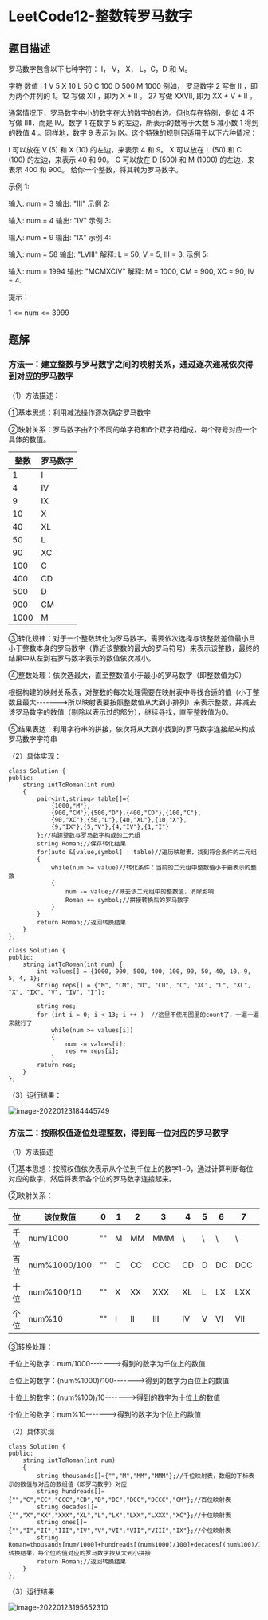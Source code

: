 # LeetCode12-整数转罗马数字

## 题目描述

罗马数字包含以下七种字符： I， V， X， L，C，D 和 M。

字符          数值
I             1
V             5
X             10
L             50
C             100
D             500
M             1000
例如， 罗马数字 2 写做 II ，即为两个并列的 1。12 写做 XII ，即为 X + II 。 27 写做  XXVII, 即为 XX + V + II 。

通常情况下，罗马数字中小的数字在大的数字的右边。但也存在特例，例如 4 不写做 IIII，而是 IV。数字 1 在数字 5 的左边，所表示的数等于大数 5 减小数 1 得到的数值 4 。同样地，数字 9 表示为 IX。这个特殊的规则只适用于以下六种情况：

I 可以放在 V (5) 和 X (10) 的左边，来表示 4 和 9。
X 可以放在 L (50) 和 C (100) 的左边，来表示 40 和 90。 
C 可以放在 D (500) 和 M (1000) 的左边，来表示 400 和 900。
给你一个整数，将其转为罗马数字。

 

示例 1:

输入: num = 3
输出: "III"
示例 2:

输入: num = 4
输出: "IV"
示例 3:

输入: num = 9
输出: "IX"
示例 4:

输入: num = 58
输出: "LVIII"
解释: L = 50, V = 5, III = 3.
示例 5:

输入: num = 1994
输出: "MCMXCIV"
解释: M = 1000, CM = 900, XC = 90, IV = 4.


提示：

1 <= num <= 3999

## 题解

### 方法一：建立整数与罗马数字之间的映射关系，通过逐次递减依次得到对应的罗马数字

（1）方法描述：

①基本思想：利用减法操作逐次确定罗马数字

②映射关系：罗马数字由7个不同的单字符和6个双字符组成，每个符号对应一个具体的数值。

| 整数 | 罗马数字 |
| ---- | -------- |
| 1    | I        |
| 4    | IV       |
| 9    | IX       |
| 10   | X        |
| 40   | XL       |
| 50   | L        |
| 90   | XC       |
| 100  | C        |
| 400  | CD       |
| 500  | D        |
| 900  | CM       |
| 1000 | M        |

③转化规律：对于一个整数转化为罗马数字，需要依次选择与该整数差值最小且小于整数本身的罗马数字（靠近该整数的最大的罗马符号）来表示该整数，最终的结果中从左到右罗马数字表示的数值依次减小。

④整数处理：依次选最大，直至整数值小于最小的罗马数字（即整数值为0）

根据构建的映射关系表，对整数的每次处理需要在映射表中寻找合适的值（小于整数且最大------->所以映射表要按照整数值从大到小排列）来表示整数，并减去该罗马数字的数值（剔除以表示过的部分），继续寻找，直至整数值为0。

⑤结果表达：利用字符串的拼接，依次将从大到小找到的罗马数字连接起来构成罗马数字字符串

（2）具体实现：

```
class Solution {
public:
    string intToRoman(int num) 
    {
        pair<int,string> table[]={
            {1000,"M"},
            {900,"CM"},{500,"D"},{400,"CD"},{100,"C"},
            {90,"XC"},{50,"L"},{40,"XL"},{10,"X"},
            {9,"IX"},{5,"V"},{4,"IV"},{1,"I"}
        };//构建整数与罗马数字构成的二元组
        string Roman;//保存转化结果
        for(auto &[value,symbol] : table)//遍历映射表，找到符合条件的二元组
        {
            while(num >= value)//转化条件：当前的二元组中整数值小于要表示的整数
            {
                num -= value;//减去该二元组中的整数值，消除影响
                Roman += symbol;//拼接转换后的罗马数字
            }
        }
        return Roman;//返回转换结果
    }
};
```

```
class Solution {
public:
    string intToRoman(int num) {
        int values[] = {1000, 900, 500, 400, 100, 90, 50, 40, 10, 9, 5, 4, 1};
        string reps[] = {"M", "CM", "D", "CD", "C", "XC", "L", "XL", "X", "IX", "V", "IV", "I"};

        string res;
        for (int i = 0; i < 13; i ++ )  //这里不使用图里的count了，一遍一遍来就行了
            while(num >= values[i])
            {
                num -= values[i];
                res += reps[i];
            }
        return res;
    }
};
```

（3）运行结果：

![image-20220123184445749](C:\Users\Administrator\AppData\Roaming\Typora\typora-user-images\image-20220123184445749.png)

### 方法二：按照权值逐位处理整数，得到每一位对应的罗马数字

（1）方法描述

①基本思想：按照权值依次表示从个位到千位上的数字1~9，通过计算判断每位对应的数字，然后将表示各个位的罗马数字连接起来。

②映射关系：

| 位   | 该位数值     | 0    | 1    | 2    | 3    | 4    | 5    | 6    | 7    | 8    | 9    |
| ---- | ------------ | ---- | ---- | ---- | ---- | ---- | ---- | ---- | ---- | ---- | ---- |
| 千位 | num/1000     | ""   | M    | MM   | MMM  | \    | \    | \    | \    | \    | \    |
| 百位 | num%1000/100 | ""   | C    | CC   | CCC  | CD   | D    | DC   | DCC  | DCCC | CM   |
| 十位 | num%100/10   | ""   | X    | XX   | XXX  | XL   | L    | LX   | LXX  | LXXX | XC   |
| 个位 | num%10       | ""   | I    | II   | III  | IV   | V    | VI   | VII  | VIII | IX   |

③转换处理：

千位上的数字：num/1000------->得到的数字为千位上的数值

百位上的数字：(num%1000)/100------->得到的数字为百位上的数值

十位上的数字：(num%100)/10------->得到的数字为十位上的数值

个位上的数字：num%10------->得到的数字为个位上的数值

（2）具体实现

```
class Solution {
public:
    string intToRoman(int num) 
    {
        string thousands[]={"","M","MM","MMM"};//千位映射表，数组的下标表示的数值与对应的数组值（即罗马数字）对应
        string hundreads[]={"","C","CC","CCC","CD","D","DC","DCC","DCCC","CM"};//百位映射表
        string decades[]={"","X","XX","XXX","XL","L","LX","LXX","LXXX","XC"};//十位映射表
        string ones[]={"","I","II","III","IV","V","VI","VII","VIII","IX"};//个位映射表
        string Roman=thousands[num/1000]+hundreads[(num%1000)/100]+decades[(num%100)/10]+ones[(num%10)];//转换结果，每个位的值对应的罗马数字按从大到小拼接
        return Roman;//返回转换结果
    }
};
```

（3）运行结果

![image-20220123195652310](C:\Users\Administrator\AppData\Roaming\Typora\typora-user-images\image-20220123195652310.png)

